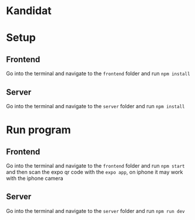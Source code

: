# Kandidat

# Setup

## Frontend
Go into the terminal and navigate to the ```frontend``` folder and run ```npm install```

## Server
Go into the terminal and navigate to the ```server``` folder and run ```npm install```

# Run program
## Frontend 
Go into the terminal and navigate to the ```frontend``` folder and run ```npm start``` and then scan the expo qr code with the ```expo app```, on iphone it may work with the iphone camera

## Server
Go into the terminal and navigate to the ```server``` folder and run ```npm run dev```
